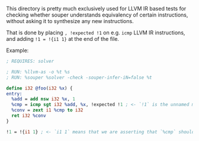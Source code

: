 This directory is pretty much exclusively used for LLVM IR based tests for
checking whether souper understands equivalency of certain instructions,
without asking it to synthesize any new instructions.

That is done by placing `, !expected !1` on e.g. `icmp` LLVM IR instructions,
and adding `!1 = !{i1 1}` at the end of the file.

Example:
```llvm
; REQUIRES: solver

; RUN: %llvm-as -o %t %s
; RUN: %souper %solver -check -souper-infer-iN=false %t

define i32 @foo(i32 %x) {
entry:
  %add = add nsw i32 %x, 1
  %cmp = icmp sgt i32 %add, %x, !expected !1 ; <- `!1` is the unnamed metadata node to use
  %conv = zext i1 %cmp to i32
  ret i32 %conv
}

!1 = !{i1 1} ; <- `i1 1` means that we are asserting that `%cmp` should always evaluate `i1 true`
```
